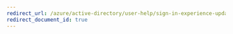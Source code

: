 ```yaml
---
redirect_url: /azure/active-directory/user-help/sign-in-experience-updates
redirect_document_id: true
---
```

